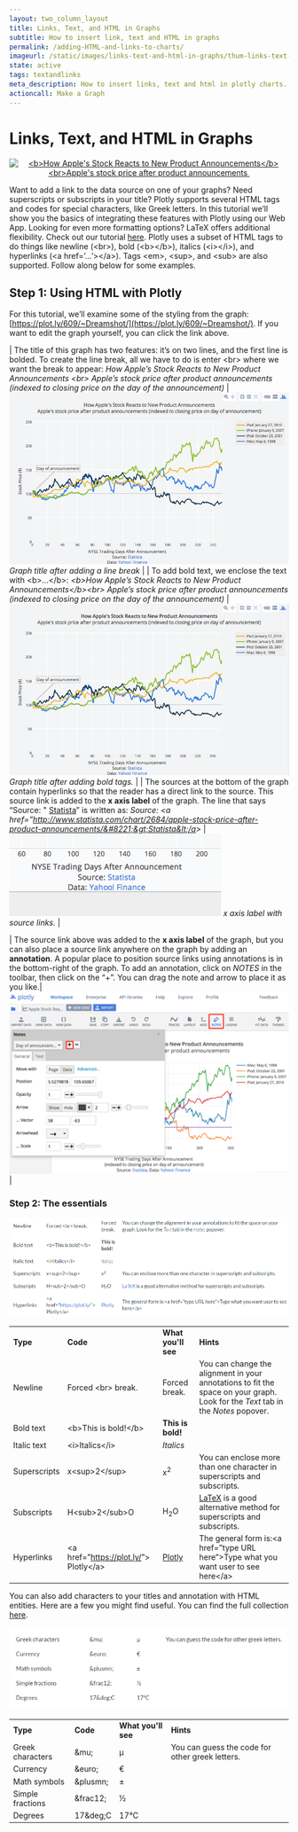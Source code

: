 ```yaml
---
layout: two_column_layout
title: Links, Text, and HTML in Graphs
subtitle: How to insert link, text and HTML in graphs
permalink: /adding-HTML-and-links-to-charts/
imageurl: /static/images/links-text-and-html-in-graphs/thum-links-text-and-html-in-graphs.png
state: active
tags: textandlinks
meta_description: How to insert links, text and html in plotly charts. Make graphs online and for free with Plotly
actioncall: Make a Graph
---
```


# Links, Text, and HTML in Graphs

<div>
    <a href="https://plot.ly/~Dreamshot/609/" target="_blank" title="&lt;b&gt;How Apple&#39;s Stock Reacts to New Product Announcements&lt;/b&gt;&lt;br&gt;Apple&#39;s stock price after product announcements " style="display: block; text-align: center;"><img src="https://plot.ly/~Dreamshot/609.png" alt="&lt;b&gt;How Apple&#39;s Stock Reacts to New Product Announcements&lt;/b&gt;&lt;br&gt;Apple&#39;s stock price after product announcements " style="max-width: 100%;width: 800px;"  width="800" onerror="this.onerror=null;this.src='https://plot.ly/404.png';" /></a>
    <script data-plotly="Dreamshot:609" src="https://plot.ly/embed.js" async></script>
</div>

Want to add a link to the data source on one of your graphs? Need superscripts or subscripts in your title? Plotly supports several HTML tags and codes for special characters, like Greek letters.  In this tutorial we’ll show you the basics of integrating these features with Plotly using our Web App. Looking for even more formatting options? LaTeX offers additional flexibility. Check out our tutorial [here](https://plot.ly/LaTeX-basics/).
Plotly uses a subset of HTML tags to do things like newline (&lt;br&gt;), bold (&lt;b&gt;&lt;/b&gt;), italics (&lt;i&gt;&lt;/i&gt;), and hyperlinks (&lt;a href=’&#8230;’&gt;&lt;/a&gt;). Tags &lt;em&gt;, &lt;sup&gt;, and &lt;sub&gt; are also supported. Follow along below for some examples.

## Step 1: Using HTML with Plotly

For this tutorial, we’ll examine some of the styling from the graph: [https://plot.ly/609/~Dreamshot/](https://plot.ly/609/~Dreamshot/). If you want to edit the graph yourself, you can click the link above.

| The title of this graph has two features: it’s on two lines, and the first line is bolded. To create the line break, all we have to do is enter &lt;br&gt; where we want the break to appear: *How Apple’s Stock Reacts to New Product Announcements &lt;br&gt; Apple’s stock price after product announcements (indexed to closing price on the day of the announcement)* | ![Links in Graphs](/static/images/links-text-and-html-in-graphs/image01.png) *Graph title after adding a line break* |
| To add bold text, we enclose the text with &lt;b&gt;&#8230;&lt;/b&gt;: *&lt;b&gt;How Apple’s Stock Reacts to New Product Announcements&lt;/b&gt;&lt;br&gt; Apple’s stock price after product announcements (indexed to closing price on the day of the announcement)* | ![Link and text in graphs](/static/images/links-text-and-html-in-graphs/image02.png) *Graph title after adding bold tags.* |
| The sources at the bottom of the graph contain hyperlinks so that the reader has a direct link to the source. This source link is added to the **x axis label** of the graph. The line that says “Source: " [Statista](http://www.statista.com/chart/2684/apple-stock-price-after-product-announcements/)” is written as: *Source: &lt;a href=&#8221;http://www.statista.com/chart/2684/apple-stock-price-after-product-announcements/&#8221;&gt;Statista&lt;/a&gt;* | ![Link and text in graphs](/static/images/links-text-and-html-in-graphs/image00.png) *x axis label with source links.* |

| The source link above was added to the <strong>x axis label</strong> of the graph, but you can also place a source link anywhere on the graph by adding an <strong>annotation</strong>. A popular place to position source links using annotations is in the bottom-right of the graph. To add an annotation, click on *NOTES* in the toolbar, then click on the &#8220;+&#8221;. You can drag the note and arrow to place it as you like.|![Link and text in graphs](/static/images/links-text-and-html-in-graphs/annotation.png) |


### Step 2: The essentials


<img class="img-responsive-table" src="/static/images/links-text-and-html-in-graphs/table1.png">

<div class="responsive-table">

<table>
<thead></thead>
<tbody>
<tr>
<td><b>Type</b></td>
<td><b>Code</b></td>
<td><b>What you'll see</b></td>
<td><b>Hints</b></td>
</tr>
<tr>
<td>Newline</td>
<td>Forced &lt;br&gt; break.</td>
<td>Forced
break.</td>
<td>You can change the alignment in your annotations to fit the space on your graph. Look for the <em>Text</em> tab in the <em>Notes</em> popover.</td>
</tr>
<tr>
<td>Bold text</td>
<td>&lt;b&gt;This is bold!&lt;/b&gt;</td>
<td><b>This is bold!
</b></td>
<td></td>
</tr>
<tr>
<td>Italic text</td>
<td>&lt;i&gt;Italics&lt;/i&gt;</td>
<td><i>Italics
</i></td>
<td></td>
</tr>
<tr>
<td>Superscripts</td>
<td>x&lt;sup&gt;2&lt;/sup&gt;</td>
<td>x<sup>2
</sup></td>
<td>You can enclose more than one character in superscripts and subscripts.</td>
</tr>
<tr>
<td>Subscripts</td>
<td>H&lt;sub&gt;2&lt;/sub&gt;O</td>
<td>H<sub>2</sub>O</td>
<td><a href="https://plot.ly/LaTeX-basics/">LaTeX</a> is a good alternative method for superscripts and subscripts.</td>
</tr>
<tr>
<td>Hyperlinks</td>
<td>&lt;a href=”<a href="https://plot.ly/" target="_blank">https://plot.ly/</a>”&gt;
Plotly&lt;/a&gt;</td>
<td><a href="https://plot.ly" target="_blank">Plotly</a></td>
<td>The general form is:&lt;a href=&#8221;type URL here&#8221;&gt;Type what you want user to see here&lt;/a&gt;</td>
</tr>
</tbody>
</table>

</div>

You can also add characters to your titles and annotation with HTML entities. Here are a few you might find useful. You can find the full collection [here](http://character-code.com/).


<img class="img-responsive-table" src="/static/images/links-text-and-html-in-graphs/table2.png">

<div class="responsive-table">

<table id="text-table" >
<thead></thead>
<tbody>
<tr>
<td><b>Type</b></td>
<td><b>Code</b></td>
<td><b>What you'll see</b></td>
<td><b>Hints</b></td>
</tr>
<tr>
<td>Greek characters</td>
<td>&amp;mu;</td>
<td>μ</td>
<td>You can guess the code for other greek letters.</td>
</tr>
<tr>
<td>Currency</td>
<td>&amp;euro;</td>
<td>€</td>
<td></td>
</tr>
<tr>
<td>Math symbols</td>
<td>&amp;plusmn;</td>
<td>±</td>
<td></td>
</tr>
<tr>
<td>Simple fractions</td>
<td>&amp;frac12;</td>
<td>½</td>
<td></td>
</tr>
<tr>
<td>Degrees</td>
<td>17&amp;deg;C</td>
<td>17°C</td>
<td></td>
</tr>
</tbody>
</table>

</div>
